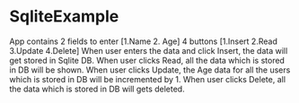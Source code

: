 # SqliteExample
App contains 
  2 fields to enter [1.Name 2. Age]
  4 buttons [1.Insert 2.Read 3.Update 4.Delete]
When user enters the data and click Insert, the data will get stored in Sqlite DB.
When user clicks Read, all the data which is stored in DB will be shown.
When user clicks Update, the Age data for all the users which is stored in DB will be incremented by 1.
When user clicks Delete, all the data which is stored in DB will gets deleted.




